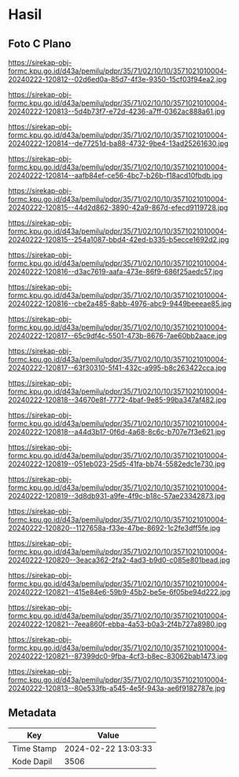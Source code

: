 # Hasil

## Foto C Plano

https://sirekap-obj-formc.kpu.go.id/d43a/pemilu/pdpr/35/71/02/10/10/3571021010004-20240222-120812--02d6ed0a-85d7-4f3e-9350-15cf03f94ea2.jpg

https://sirekap-obj-formc.kpu.go.id/d43a/pemilu/pdpr/35/71/02/10/10/3571021010004-20240222-120813--5d4b73f7-e72d-4236-a7ff-0362ac888a61.jpg

https://sirekap-obj-formc.kpu.go.id/d43a/pemilu/pdpr/35/71/02/10/10/3571021010004-20240222-120814--de77251d-ba88-4732-9be4-13ad25261630.jpg

https://sirekap-obj-formc.kpu.go.id/d43a/pemilu/pdpr/35/71/02/10/10/3571021010004-20240222-120814--aafb84ef-ce56-4bc7-b26b-f18acd10fbdb.jpg

https://sirekap-obj-formc.kpu.go.id/d43a/pemilu/pdpr/35/71/02/10/10/3571021010004-20240222-120815--44d2d862-3890-42a9-867d-efecd9119728.jpg

https://sirekap-obj-formc.kpu.go.id/d43a/pemilu/pdpr/35/71/02/10/10/3571021010004-20240222-120815--254a1087-bbd4-42ed-b335-b5ecce1692d2.jpg

https://sirekap-obj-formc.kpu.go.id/d43a/pemilu/pdpr/35/71/02/10/10/3571021010004-20240222-120816--d3ac7619-aafa-473e-86f9-686f25aedc57.jpg

https://sirekap-obj-formc.kpu.go.id/d43a/pemilu/pdpr/35/71/02/10/10/3571021010004-20240222-120816--cbe2a485-8abb-4976-abc9-9449beeeae85.jpg

https://sirekap-obj-formc.kpu.go.id/d43a/pemilu/pdpr/35/71/02/10/10/3571021010004-20240222-120817--65c9df4c-5501-473b-8676-7ae60bb2aace.jpg

https://sirekap-obj-formc.kpu.go.id/d43a/pemilu/pdpr/35/71/02/10/10/3571021010004-20240222-120817--63f30310-5f41-432c-a995-b8c263422cca.jpg

https://sirekap-obj-formc.kpu.go.id/d43a/pemilu/pdpr/35/71/02/10/10/3571021010004-20240222-120818--34670e8f-7772-4baf-9e85-99ba347af482.jpg

https://sirekap-obj-formc.kpu.go.id/d43a/pemilu/pdpr/35/71/02/10/10/3571021010004-20240222-120818--a44d3b17-0f6d-4a68-8c6c-b707e7f3e621.jpg

https://sirekap-obj-formc.kpu.go.id/d43a/pemilu/pdpr/35/71/02/10/10/3571021010004-20240222-120819--051eb023-25d5-41fa-bb74-5582edc1e730.jpg

https://sirekap-obj-formc.kpu.go.id/d43a/pemilu/pdpr/35/71/02/10/10/3571021010004-20240222-120819--3d8db931-a9fe-4f9c-b18c-57ae23342873.jpg

https://sirekap-obj-formc.kpu.go.id/d43a/pemilu/pdpr/35/71/02/10/10/3571021010004-20240222-120820--1127658a-f33e-47be-8692-1c2fe3dff5fe.jpg

https://sirekap-obj-formc.kpu.go.id/d43a/pemilu/pdpr/35/71/02/10/10/3571021010004-20240222-120820--3eaca362-2fa2-4ad3-b9d0-c085e801bead.jpg

https://sirekap-obj-formc.kpu.go.id/d43a/pemilu/pdpr/35/71/02/10/10/3571021010004-20240222-120821--415e84e6-59b9-45b2-be5e-6f05be94d222.jpg

https://sirekap-obj-formc.kpu.go.id/d43a/pemilu/pdpr/35/71/02/10/10/3571021010004-20240222-120821--7eea860f-ebba-4a53-b0a3-2f4b727a8980.jpg

https://sirekap-obj-formc.kpu.go.id/d43a/pemilu/pdpr/35/71/02/10/10/3571021010004-20240222-120821--87399dc0-9fba-4cf3-b8ec-83062bab1473.jpg

https://sirekap-obj-formc.kpu.go.id/d43a/pemilu/pdpr/35/71/02/10/10/3571021010004-20240222-120813--80e533fb-a545-4e5f-943a-ae6f9182787e.jpg


## Metadata

| Key        | Value               |
| ---------- | ------------------- |
| Time Stamp | 2024-02-22 13:03:33 |
| Kode Dapil | 3506                |



